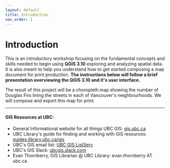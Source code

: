 ```yaml
---
layout: default
title: Introduction
nav_order: 1
---
```

# Introduction

This is an introductory workshop focusing on the fundamental concepts and skills needed to begin using **QGIS 3.10** exploring and analyzing spatial data. It is also meant to help you understand how to get started composing a map document for print production. **The instructions below will follow a brief presentation overviewing the QGIS 3.10 and it's user interface.**

The result of this project will be a choropleth map showing the number of Douglas Firs lining the streets in each of Vancouver's neighbourhoods. We will compose and export this map for print.

---
#### GIS Resources at UBC:
- General Informational website for all things UBC GIS: [gis.ubc.ca](http://gis.ubc.ca/)    
- UBC Library's guide for finding and working with GIS resources: [guides.library.ubc.ca/gis](http://guides.library.ubc.ca/gis)
- UBC's GIS email list: [UBC GIS ListServ](https://lists.ubc.ca/scripts/wa.exe?SUBED1=GIS-LIST&A=1)  
- UBC's GIS Slack: [ubcgis.slack.com](https://ubcgis.slack.com/)
- Evan Thornberry, GIS Librarian @ UBC Library: evan.thornberry AT ubc.ca
